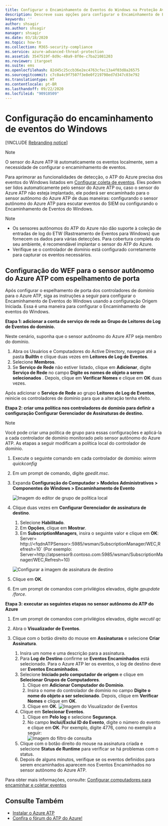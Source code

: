 ```yaml
---
title: Configurar o Encaminhamento de Eventos do Windows na Proteção Avançada contra Ameaças do Azure
description: Descreve suas opções para configurar o Encaminhamento de Eventos do Windows com o Azure ATP
keywords: ''
author: shsagir
ms.author: shsagir
manager: shsagir
ms.date: 03/18/2020
ms.topic: how-to
ms.collection: M365-security-compliance
ms.service: azure-advanced-threat-protection
ms.assetid: 3547519f-8d9c-40a9-8f0e-c7ba21081203
ms.reviewer: itargoet
ms.suite: ems
ms.openlocfilehash: 82d45c25ccb36e2ec4763cfec13a4f03d8a26575
ms.sourcegitcommit: c7c0a4c9f7507f3e8e0f219798ed7d347c03e792
ms.translationtype: HT
ms.contentlocale: pt-BR
ms.lasthandoff: 09/22/2020
ms.locfileid: "90910509"
---
```

# <a name="configuring-windows-event-forwarding"></a>Configuração do encaminhamento de eventos do Windows

[!INCLUDE [Rebranding notice](includes/rebranding.md)]

> [!NOTE]
> O sensor do Azure ATP lê automaticamente os eventos localmente, sem a necessidade de configurar o encaminhamento de eventos.

Para aprimorar as funcionalidades de detecção, o ATP do Azure precisa dos eventos do Windows listados em [Configurar coleta de eventos](configure-windows-event-collection.md#configure-event-collection). Eles podem ser lidos automaticamente pelo sensor do Azure ATP ou, caso o sensor do Azure ATP não esteja implantado, ele poderá ser encaminhado para o sensor autônomo do Azure ATP de duas maneiras: configurando o sensor autônomo do Azure ATP para escutar eventos do SIEM ou configurando o Encaminhamento de Eventos do Windows.

> [!NOTE]
>
> - Os sensores autônomos do ATP do Azure não dão suporte à coleção de entradas de log do ETW (Rastreamento de Eventos para Windows) que fornecem os dados para várias detecções. Para cobertura completa do seu ambiente, é recomendável implantar o sensor do ATP do Azure.
> - Verifique se o controlador de domínio está configurado corretamente para capturar os eventos necessários.

## <a name="wef-configuration-for-azure-atp-standalone-sensors-with-port-mirroring"></a>Configuração do WEF para o sensor autônomo do Azure ATP com espelhamento de porta

Após configurar o espelhamento de porta dos controladores de domínio para o Azure ATP, siga as instruções a seguir para configurar o Encaminhamento de Eventos do Windows usando a configuração Origem Iniciada. Essa é uma maneira para configurar o Encaminhamento de eventos do Windows.

**Etapa 1: adicionar a conta de serviço de rede ao Grupo de Leitores de Log de Eventos do domínio.**

Neste cenário, suponha que o sensor autônomo do Azure ATP seja membro do domínio.

1. Abra os Usuários e Computadores do Active Directory, navegue até a pasta **BuiltIn** e clique duas vezes em **Leitores de Log de Eventos**.
1. Selecione **Membros**.
1. Se **Serviço de Rede** não estiver listado, clique em **Adicionar**, digite **Serviço de Rede** no campo **Digite os nomes de objeto a serem selecionados** . Depois, clique em **Verificar Nomes** e clique em **OK** duas vezes.

Após adicionar o **Serviço de Rede** ao grupo **Leitores de Log de Eventos**, reinicie os controladores de domínio para que a alteração tenha efeito.

**Etapa 2: criar uma política nos controladores de domínio para definir a configuração Configurar Gerenciador de Assinaturas de destino.**

> [!Note]
> Você pode criar uma política de grupo para essas configurações e aplicá-la a cada controlador de domínio monitorado pelo sensor autônomo do Azure ATP. As etapas a seguir modificam a política local do controlador de domínio.

1. Execute o seguinte comando em cada controlador de domínio: *winrm quickconfig*
1. Em um prompt de comando, digite *gpedit.msc*.
1. Expanda **Configuração do Computador > Modelos Administrativos > Componentes do Windows > Encaminhamento de Evento**

    ![Imagem do editor de grupo de política local](media/wef%201%20local%20group%20policy%20editor.png)

1. Clique duas vezes em **Configurar Gerenciador de assinatura de destino**.

    1. Selecione **Habilitado**.
    1. Em **Opções**, clique em **Mostrar**.
    1. Em **SubscriptionManagers**, insira o seguinte valor e clique em **OK**:  Server= http\://\<fqdnATPSensor>:5985/wsman/SubscriptionManager/WEC,Refresh=10` (Por exemplo: Server=http\://atpsensor9.contoso.com:5985/wsman/SubscriptionManager/WEC,Refresh=10)

    ![Configurar a imagem de assinatura de destino](media/wef%202%20config%20target%20sub%20manager.png)

1. Clique em **OK**.
1. Em um prompt de comandos com privilégios elevados, digite *gpupdate /force*.

**Etapa 3: executar as seguintes etapas no sensor autônomo do ATP do Azure**

1. Em um prompt de comandos com privilégios elevados, digite *wecutil qc*
1. Abra o **Visualizador de Eventos**.
1. Clique com o botão direito do mouse em **Assinaturas** e selecione **Criar Assinatura**.

    1. Insira um nome e uma descrição para a assinatura.
    1. Para **Log de Destino** confirme se **Eventos Encaminhados** está selecionado. Para o Azure ATP ler os eventos, o log de destino deve ser **Eventos Encaminhados**.
    1. Selecione **Iniciado pelo computador de origem** e clique em **Selecionar Grupos de Computadores**.
        1. Clique em **Adicionar Computador do Domínio**.
        1. Insira o nome do controlador de domínio no campo **Digite o nome do objeto a ser selecionado**. Depois, clique em **Verificar Nomes** e clique em **OK**.
        1. Clique em **OK**.
        ![Imagem do Visualizador de Eventos](media/wef3%20event%20viewer.png)
    1. Clique em **Selecionar Eventos**.
        1. Clique em **Pelo log** e selecione **Segurança**.
        1. No campo **Inclui/Exclui ID do Evento**, digite o número do evento e clique em **OK**. Por exemplo, digite 4776, como no exemplo a seguir:<br/>
        ![Imagem do filtro de consulta](media/wef-4-query-filter.png)
    1. Clique com o botão direito do mouse na assinatura criada e selecione **Status de Runtime** para verificar se há problemas com o status.
    1. Depois de alguns minutos, verifique se os eventos definidos para serem encaminhados aparecem nos Eventos Encaminhados no sensor autônomo do Azure ATP.

Para obter mais informações, consulte: [Configurar computadores para encaminhar e coletar eventos](/previous-versions/windows/it-pro/windows-server-2008-R2-and-2008/cc748890(v=ws.11))

## <a name="see-also"></a>Consulte Também

- [Instalar o Azure ATP](install-step1.md)
- [Confira o fórum do ATP do Azure!](https://aka.ms/azureatpcommunity)